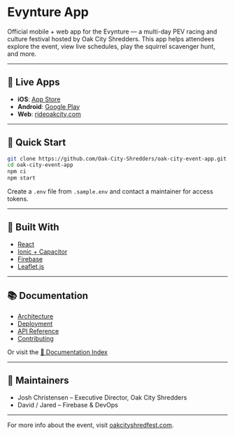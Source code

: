 # Evynture App

Official mobile + web app for the Evynture — a multi-day PEV racing and culture festival hosted by Oak City Shredders. This app helps attendees explore the event, view live schedules, play the squirrel scavenger hunt, and more.

---

## 📲 Live Apps

- **iOS**: [App Store](https://apps.apple.com/us/app/oak-city-shred-fest/id6741046929)
- **Android**: [Google Play](https://play.google.com/store/apps/details?id=com.oakcityshredfest.app)
- **Web**: [rideoakcity.com](http://rideoakcity.com)

---

## 🚀 Quick Start

```bash
git clone https://github.com/Oak-City-Shredders/oak-city-event-app.git
cd oak-city-event-app
npm ci
npm start
```

Create a `.env` file from `.sample.env` and contact a maintainer for access tokens.

---

## 🧱 Built With

- [React](https://reactjs.org/)
- [Ionic + Capacitor](https://ionicframework.com/)
- [Firebase](https://firebase.google.com/)
- [Leaflet.js](https://leafletjs.com/)

---

## 📚 Documentation

- [Architecture](./docs/ARCHITECTURE.md)
- [Deployment](./docs/DEPLOYMENT.md)
- [API Reference](./docs/API.md)
- [Contributing](./docs/CONTRIBUTING.md)

Or visit the [📖 Documentation Index](./docs/index.md)

---

## 👥 Maintainers

- Josh Christensen – Executive Director, Oak City Shredders
- David / Jared – Firebase & DevOps

---

For more info about the event, visit [oakcityshredfest.com](https://www.oakcityshredfest.com).
